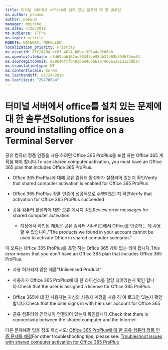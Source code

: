 ```yaml
---
title: 터미널 서버에서 office를 설치 있는 문제에 대 한 솔루션
ms.author: pebaum
author: pebaum
manager: mnirkhe
ms.date: 4/26/2018
ms.audience: ITPro
ms.topic: article
ROBOTS: NOINDEX, NOFOLLOW
localization_priority: Priority
ms.assetid: 85f24284-af6f-4624-b6be-901a4a9206eb
ms.openlocfilehash: cfd69bab102ac58343ce98db3fb02b594673ea63
ms.sourcegitcommit: e2864efcfb493b6e46b662b746661a61232bdba7
ms.translationtype: MT
ms.contentlocale: ko-KR
ms.lasthandoff: 01/24/2019
ms.locfileid: "29478624"
---
```

# <a name="solutions-for-issues-around-installing-office-on-a-terminal-server"></a><span data-ttu-id="7fb97-102">터미널 서버에서 office를 설치 있는 문제에 대 한 솔루션</span><span class="sxs-lookup"><span data-stu-id="7fb97-102">Solutions for issues around installing office on a Terminal Server</span></span>

<span data-ttu-id="7fb97-103">공유 컴퓨터 정품 인증을 사용 하려면 Office 365 ProPlus를 포함 하는 Office 365 계획을 해야 합니다.</span><span class="sxs-lookup"><span data-stu-id="7fb97-103">To use shared computer activation, you must have an Office 365 plan that includes Office 365 ProPlus.</span></span>
  
- <span data-ttu-id="7fb97-104">Office 365 ProPlus에 대해 공유 컴퓨터 활성화가 설정되어 있는지 확인</span><span class="sxs-lookup"><span data-stu-id="7fb97-104">Verify that shared computer activation is enabled for Office 365 ProPlus</span></span>
    
- <span data-ttu-id="7fb97-105">Office 365 ProPlus 정품 인증이 성공적으로 수행되었는지 확인</span><span class="sxs-lookup"><span data-stu-id="7fb97-105">Verify that activation for Office 365 ProPlus succeeded</span></span>
    
- <span data-ttu-id="7fb97-106">공유 컴퓨터 활성화에 대한 오류 메시지 검토</span><span class="sxs-lookup"><span data-stu-id="7fb97-106">Review error messages for shared computer activation:</span></span>
    
  - <span data-ttu-id="7fb97-107">계정에서 확인된 제품은 공유 컴퓨터 시나리오에서 Office를 인증하는 데 사용할 수 없습니다.</span><span class="sxs-lookup"><span data-stu-id="7fb97-107">"The products we found in your account cannot be used to activate Office in shared computer scenarios"</span></span>
  
<span data-ttu-id="7fb97-108">이 오류는 Office 365 ProPlus를 포함 하는 Office 365 계획 없는 의미 합니다.</span><span class="sxs-lookup"><span data-stu-id="7fb97-108">This error means that you don't have an Office 365 plan that includes Office 365 ProPlus.</span></span>
    
  - <span data-ttu-id="7fb97-109">사용 허가되지 않은 제품</span><span class="sxs-lookup"><span data-stu-id="7fb97-109">"Unlicensed Product"</span></span>
    
  - <span data-ttu-id="7fb97-110">사용자가 Office 365 ProPlus에 대 한 라이선스를 할당 되어있는지 확인 합니다.</span><span class="sxs-lookup"><span data-stu-id="7fb97-110">Check that the user is assigned a license for Office 365 ProPlus.</span></span>
    
  - <span data-ttu-id="7fb97-111">Office 365에 대 한 사용자는 자신의 사용자 계정을 사용 하 여 로그인 있는지 확인 합니다.</span><span class="sxs-lookup"><span data-stu-id="7fb97-111">Check that the user signs in with her user account for Office 365</span></span>
    
  - <span data-ttu-id="7fb97-112">공유 컴퓨터와 인터넷이 연결되어 있는지 확인합니다.</span><span class="sxs-lookup"><span data-stu-id="7fb97-112">Check that there is connectivity between the shared computer and the Internet.</span></span>
    
<span data-ttu-id="7fb97-113">다른 문제해결 팁을 참조 하십시오: [Office 365 ProPlus에 대 한 공유 컴퓨터 정품 인증 문제를 해결](https://docs.microsoft.com/DeployOffice/troubleshoot-issues-with-shared-computer-activation-for-office-365-proplus)</span><span class="sxs-lookup"><span data-stu-id="7fb97-113">For other troubleshooting tips, please see: [Troubleshoot issues with shared computer activation for Office 365 ProPlus](https://docs.microsoft.com/DeployOffice/troubleshoot-issues-with-shared-computer-activation-for-office-365-proplus)</span></span>
  

